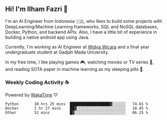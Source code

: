 ## Hi! I'm Ilham Fazri 👋

I'm an AI Engineer from Indonesia 🇮🇩, who likes to build some projects with DeepLearning/Machine Learning frameworks, SQL and NoSQL databases, Docker, Python, and backend APIs. Also, I have a little bit of experience in building a native android app using Java.

Currently, I'm working as AI Engineer at [Widya Wicara](https://widyawicara.com) and a final year undergraduate student at Gadjah Mada University. 

In my free time, I like playing games 🎮, watching movies or TV series 🍿, and reading SOTA paper in machine learning as my sleeping pills 💊. 

### Weekly Coding Activity ☕
Powered by [WakaTime](https://wakatime.com/) ♡
<!--START_SECTION:waka-->

```text
Python       10 hrs 25 mins  ██████████████████▓░░░░░░   74.81 %
Docker       1 hr 27 mins    ██▓░░░░░░░░░░░░░░░░░░░░░░   10.45 %
Other        52 mins         █▓░░░░░░░░░░░░░░░░░░░░░░░   06.25 %
```

<!--END_SECTION:waka-->
